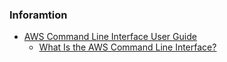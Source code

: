 



### Inforamtion
- [AWS Command Line Interface User Guide](https://docs.aws.amazon.com/cli/latest/userguide/)
    - [What Is the AWS Command Line Interface?](https://docs.aws.amazon.com/cli/latest/userguide/cli-chap-welcome.html)
